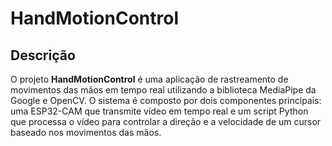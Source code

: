 # HandMotionControl

## Descrição

O projeto **HandMotionControl** é uma aplicação de rastreamento de movimentos das mãos em tempo real utilizando a biblioteca MediaPipe da Google e OpenCV. O sistema é composto por dois componentes principais: uma ESP32-CAM que transmite vídeo em tempo real e um script Python que processa o vídeo para controlar a direção e a velocidade de um cursor baseado nos movimentos das mãos.


